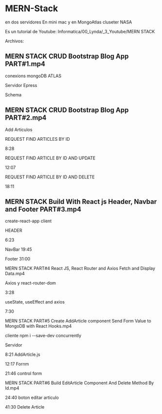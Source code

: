 # MERN-Stack
en dos servidores
En mini mac y en MongoAtlas cluseter NASA

Es un tutorial de Youtube:
Informatica/00_Lynda/_3_Youtube/MERN STACK

Archivos:


## MERN STACK   CRUD Bootstrap Blog App   PART#1.mp4
conexions mongoDB ATLAS

Servidor Epress

Schema

## MERN STACK   CRUD Bootstrap Blog App   PART#2.mp4

 Add Articulos

REQUEST FIND ARTICLES BY ID

8:28

REQUEST FIND ARTICLE BY ID AND UPDATE 

12:07

REQUEST FIND ARTICLE BY ID AND DELETE

18:11

## MERN STACK   Build With React js Header, Navbar and Footer   PART#3.mp4
create-react-app client

HEADER

6:23

NavBar
19:45

Footer
31:00


MERN STACK   PART#4   React JS, React Router and Axios    Fetch and Display Data.mp4

Axios y react-router-dom

3:28

useState, useEffect and axios

7:30

MERN STACK   PART#5   Create AddArticle component   Send Form Value to MongoDB with React Hooks.mp4

cliente
npm i --save-dev concurrently

Servidor

8:21  AddArticle.js

12:17 Fornm

21:46 control form

MERN STACK   PART#6   Build EditArticle Component   And Delete Method By Id.mp4

24:40 boton editar articulo

41:30 Delete Article